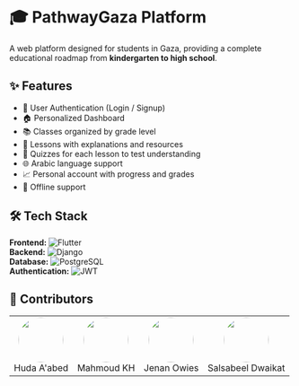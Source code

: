 # 🎓 PathwayGaza Platform

A web platform designed for students in Gaza, providing a complete educational roadmap from **kindergarten to high school**.


## ✨ Features

- 🔑 User Authentication (Login / Signup)  
- 🏠 Personalized Dashboard  
- 📚 Classes organized by grade level  
- 📖 Lessons with explanations and resources  
- 📝 Quizzes for each lesson to test understanding  
- 🌐 Arabic language support  
- 📈 Personal account with progress and grades  
- 📶 Offline support


## 🛠 Tech Stack

**Frontend:** ![Flutter](https://img.shields.io/badge/Flutter-02569B?style=for-the-badge&logo=flutter&logoColor=white)  
**Backend:** ![Django](https://img.shields.io/badge/Django-092E20?style=for-the-badge&logo=django&logoColor=white)  
**Database:** ![PostgreSQL](https://img.shields.io/badge/PostgreSQL-316192?style=for-the-badge&logo=postgresql&logoColor=white)  
**Authentication:** ![JWT](https://img.shields.io/badge/JWT-black?style=for-the-badge&logo=jsonwebtokens)  

## 🤝 Contributors

<table>
  <tr>
    <td align="center">
      <a href="https://github.com/hudamabed">
        <img src="https://avatars.githubusercontent.com/hudamabed" width="80" style="border-radius:50%;" />
      </a>
      <br>Huda A'abed
    </td>
    <td align="center">
      <a href="https://github.com/MahmoudKH02">
        <img src="https://avatars.githubusercontent.com/MahmoudKH02" width="80" style="border-radius:50%;" />
      </a>
      <br>Mahmoud KH
    </td>
    <td align="center">
      <a href="https://github.com/JenanOwies">
        <img src="https://avatars.githubusercontent.com/JenanOwies" width="80" style="border-radius:50%;" />
      </a>
      <br>Jenan Owies
    </td>
    <td align="center">
      <a href="https://github.com/salsabeelDwaikat">
        <img src="https://avatars.githubusercontent.com/salsabeelDwaikat" width="80" style="border-radius:50%;" />
      </a>
      <br>Salsabeel Dwaikat
    </td>
  </tr>
</table>
